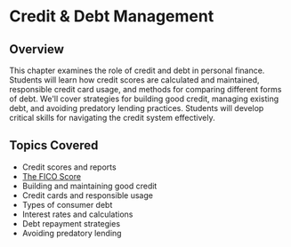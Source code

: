 # Credit & Debt Management

## Overview

This chapter examines the role of credit and debt in personal finance. Students will learn how credit scores are calculated and maintained, responsible credit card usage, and methods for comparing different forms of debt. We'll cover strategies for building good credit, managing existing debt, and avoiding predatory lending practices. Students will develop critical skills for navigating the credit system effectively.

## Topics Covered

- Credit scores and reports
- [The FICO Score](./fico-score.md)
- Building and maintaining good credit
- Credit cards and responsible usage
- Types of consumer debt
- Interest rates and calculations
- Debt repayment strategies
- Avoiding predatory lending
